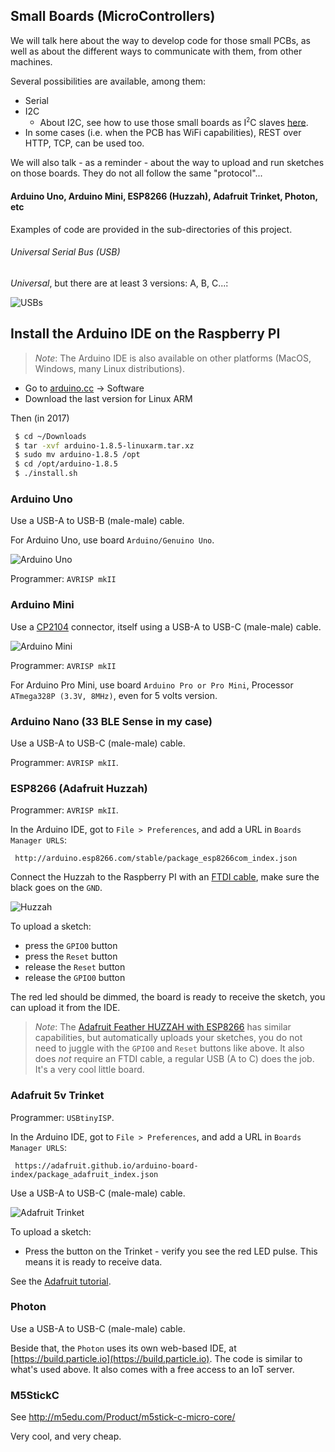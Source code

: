 ## Small Boards (MicroControllers)
We will talk here about the way to develop code for those small PCBs, as well as about the different ways to communicate with them, from other machines.

Several possibilities are available, among them:
- Serial
- I2C
    - About I2C, see how to use those small boards as I<sup><small>2</small></sup>C slaves [here](https://github.com/OlivierLD/raspberry-coffee/blob/master/I2C.SPI/src/i2c/comm/README.md).
- In some cases (i.e. when the PCB has WiFi capabilities), REST over HTTP, TCP, can be used too.

We will also talk - as a reminder - about the way to upload and run sketches on those boards. They do not all follow the same "protocol"...

#### Arduino Uno, Arduino Mini, ESP8266 (Huzzah), Adafruit Trinket, Photon, etc
Examples of code are provided in the sub-directories of this project.

###### Universal Serial Bus (USB)
_Universal_, but there are at least 3 versions: A, B, C...:

![USBs](./img/usbs.png)

## Install the Arduino IDE on the Raspberry PI
> _Note_: The Arduino IDE is also available on other platforms (MacOS, Windows, many Linux distributions).

- Go to [arduino.cc](https://www.arduino.cc/) -> Software
- Download the last version for Linux ARM

Then (in 2017)

```bash
 $ cd ~/Downloads
 $ tar -xvf arduino-1.8.5-linuxarm.tar.xz
 $ sudo mv arduino-1.8.5 /opt
 $ cd /opt/arduino-1.8.5
 $ ./install.sh
```

### Arduino Uno
Use a USB-A to USB-B (male-male) cable.

For Arduino Uno, use board `Arduino/Genuino Uno`.

![Arduino Uno](./img/Arduino.Uno.png)

Programmer: `AVRISP mkII`

### Arduino Mini
Use a [CP2104](https://www.adafruit.com/product/3309) connector, itself using a USB-A to USB-C (male-male) cable.

![Arduino Mini](./img/Arduino.Mini.png)

Programmer: `AVRISP mkII`

For Arduino Pro Mini, use board `Arduino Pro or Pro Mini`, Processor `ATmega328P (3.3V, 8MHz)`, even for 5 volts version.

### Arduino Nano (33 BLE Sense in my case)
Use a USB-A to USB-C (male-male) cable.

Programmer: `AVRISP mkII`.

### ESP8266 (Adafruit Huzzah)
Programmer: `AVRISP mkII`.

In the Arduino IDE, got to `File > Preferences`, and add a URL in `Boards Manager URLS`:
```
 http://arduino.esp8266.com/stable/package_esp8266com_index.json
```
Connect the Huzzah to the Raspberry PI with an [FTDI cable](https://www.adafruit.com/product/70), make sure the black goes on the `GND`.

![Huzzah](./img/Huzzah.png)

To upload a sketch:
- press the `GPIO0` button
- press the `Reset` button
- release the `Reset` button
- release the `GPIO0` button

The red led should be dimmed, the board is ready to receive the sketch, you can upload it from the IDE.

> _Note_: The [Adafruit Feather HUZZAH with ESP8266](https://learn.adafruit.com/adafruit-feather-huzzah-esp8266) has similar capabilities, but automatically uploads your sketches,
> you do not need to juggle with the `GPIO0` and `Reset` buttons like above. It also does _not_ require an FTDI cable,
> a regular USB (A to C) does the job. It's a very cool little board.

### Adafruit 5v Trinket
Programmer: `USBtinyISP`.

In the Arduino IDE, got to `File > Preferences`, and add a URL in `Boards Manager URLS`:
```
 https://adafruit.github.io/arduino-board-index/package_adafruit_index.json
```
Use a USB-A to USB-C (male-male) cable.

![Adafruit Trinket](./img/Trinket.png)

To upload a sketch:
- Press the button on the Trinket - verify you see the red LED pulse. This means it is ready to receive data.

See the [Adafruit tutorial](https://learn.adafruit.com/introducing-trinket?view=all).

### Photon
Use a USB-A to USB-C (male-male) cable.

Beside that, the `Photon` uses its own web-based IDE, at [https://build.particle.io](https://build.particle.io).
The code is similar to what's used above. It also comes with a free access to an IoT server.

### M5StickC
See <http://m5edu.com/Product/m5stick-c-micro-core/>

Very cool, and very cheap.
